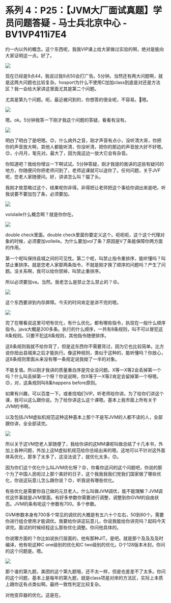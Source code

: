 # 系列 4：P25：【JVM大厂面试真题】学员问题答疑 - 马士兵北京中心 - BV1VP411i7E4

约一内以外的概念。这个东西呢，我我VIP课上给大家做过实验的啊，绝对是能向大家证明这一点。好了。

![](img/38c472b83395211a55a2dce6f442366f_1.png)

现在已经是9点44，我说过我9点50会打广告。5分钟。当然还有两大问题啊，就是这两大问题也比较复杂。hosport为什么不使用C加加class到底是对还是方法区？我一会给大家讲这里面尤其是第二个问题。

尤其是第九个问题。呃，最近被问到的，你想答的很全呢，不容易。🤧嗯。

![](img/38c472b83395211a55a2dce6f442366f_3.png)

嗯。ok。5分钟我答一下刚才我这个问题的答疑，看看有没有。

![](img/38c472b83395211a55a2dce6f442366f_5.png)

明白了明白了是吧嗯。😊，什么病外之音，刚才声音有点小，没听清大哥，你把你的声音放大啊，其他人都能听清，你没听清，把你的那边的声音放大好不好嗯。😊，小月月，笔先对。最大了，因为我这边一放大它会有杂音。

你知道吧？我给你增议一下啊试试。5分钟答疑，刚才我提的我讲的这些有疑问的地方，你随便问你把老师问到了，老师这课就可以送你了。任何问题，关于JVF呢，您老人家随便问。好，讲讲怎么叫？猫了头。

我刚才故意略过这个，结果呢你非得。非得把让老师把这个事给你调出来是吧，听我说要不要加包了条，必须要加。



![](img/38c472b83395211a55a2dce6f442366f_7.png)

vololaile什么概念啊？就是你你在。

![](img/38c472b83395211a55a2dce6f442366f_9.png)

double check里面。double check里面你要定义这个。呃呃呃，这个这个代理对象的时候，必须要加volleile。为什么要加vol了条？原因是V了条能保障你两方面的作用。

第一个呢叫保持县城之间的可见性。第二个呢，叫禁止指令重排序，能听懂吗？叫禁止重排序。就是您老人家那两条指令，不就是刚才换了顺序的问题吗？产生了问题。没关系啊，我可以给你禁掉，叫禁止重排序。

所以必须要加va。当然。我老怎么是禁止怎么禁止的？😡。

![](img/38c472b83395211a55a2dce6f442366f_11.png)

这个东西要讲到内存屏障。今天的时间肯定是讲不完的嗯。

![](img/38c472b83395211a55a2dce6f442366f_13.png)

完了在哪看说这里可吧有优化，有什么优化。都有哪些指令，执现在一般什么顺序指令。java大概是200多条。执行的什么顺序，一共有8条规则，叫不可以冒犯这8条规则。只要不犯这8条规则，其他指令随便排序。

这8条规则我就不给你背了，但是这东西你不需要背过，因为它也比较简单。比方说你扭出县城来之后才能执行。像这种规则，类似于这种的，能听懂吗？你放心，这8条规则里面从来没有哪一条规定说我拗了一半的对象。

不能复值。所以刚才我讲的质量重白序是完全没问题。X等一X等2会丢掉第一个吗？什么叫丢掉第一个呀？你说说啊，你X等于一X等2肯定会留掉第一个呀嗯。😊，对，这条规则叫8条happens before原则。

如果有兴趣，可以百度一下。或者找咱们VIP。听老师给你讲。为了给你们讲这个课，我可以这么跟你说。为了给你讲这么这个课嗯。基本上我市面上所有关于JVM的书啊。

以及包括JVM虚拟机规范这种这种基本上那个不是写JVM的人都不读的人，全部跟你讲，全全部读完。

![](img/38c472b83395211a55a2dce6f442366f_15.png)

所以关于这VM您老人家随便了，我给你讲的这MM课呢叫做总结了十几本书，外加上各种问题，外加上这M虚拟机规范给你总结出来的嗯。这地可以不针对这外面体系优化，那多了太多了，这没法说了，就优化太多。😊。

因为你们这个优化什么叫JVM优化呀？😡，你看你这问的这个问题吧，你说的那个为了中国人民呃过上那个美好的日子，这个我我我我们党我们国家做了哪些优化，你说这玩意儿怎么跟你说？😊，听我说有哪些优化。

有些优化是需要你自己做的元旦老人。什么叫做JVM调优，能不能理解？JVM调优这件事就是JVM里面。有好多参数你需要进行调整，调整到你GVM的自由状态。JVM的条有呃这个参数有700。多个参数。

GVM参数本身有700多个常见的调优的大概是有五六十个左右，50到60个。需要你进行组合使用才能调优。我要给你讲这玩意儿，你说我能给你讲完吗？起码今天讲完。面试的时候经程这么那些优化调整。你问他具体的。

你说哪方面的？你比如说执行层面的，他有那种JIT。是吧。就是那个及及及及时编译，他有呃这种C one级别的优化和C two级别的优化。D个128版本木封。你问的这个问题是。嗯。



![](img/38c472b83395211a55a2dce6f442366f_17.png)

那个谁的第九题，美团的这个第九题哦，还不太一样，但是也差差不了太多。你问的这个问题，基本上是每年的第九题，就是class项是对岸的方法区，实际上本质上跟你这有点类似啊。最终一致性判定比较复杂。

对他变异器的优化。这是在。